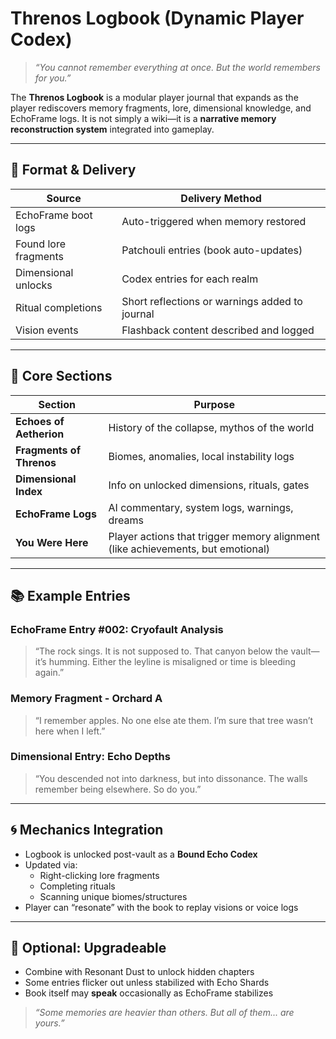 # Threnos Logbook (Dynamic Player Codex)

> _“You cannot remember everything at once. But the world remembers for you.”_

The **Threnos Logbook** is a modular player journal that expands as the player rediscovers memory fragments, lore, dimensional knowledge, and EchoFrame logs. It is not simply a wiki—it is a **narrative memory reconstruction system** integrated into gameplay.

---

## 📖 Format & Delivery

| Source | Delivery Method |
|--------|------------------|
| EchoFrame boot logs | Auto-triggered when memory restored |
| Found lore fragments | Patchouli entries (book auto-updates) |
| Dimensional unlocks | Codex entries for each realm |
| Ritual completions | Short reflections or warnings added to journal |
| Vision events | Flashback content described and logged |

---

## 🧠 Core Sections

| Section | Purpose |
|---------|---------|
| **Echoes of Aetherion** | History of the collapse, mythos of the world |
| **Fragments of Threnos** | Biomes, anomalies, local instability logs |
| **Dimensional Index** | Info on unlocked dimensions, rituals, gates |
| **EchoFrame Logs** | AI commentary, system logs, warnings, dreams |
| **You Were Here** | Player actions that trigger memory alignment (like achievements, but emotional) |

---

## 📚 Example Entries

### EchoFrame Entry #002: Cryofault Analysis
> “The rock sings. It is not supposed to. That canyon below the vault—it’s humming. Either the leyline is misaligned or time is bleeding again.”

### Memory Fragment - Orchard A
> “I remember apples. No one else ate them. I’m sure that tree wasn’t here when I left.”

### Dimensional Entry: Echo Depths
> “You descended not into darkness, but into dissonance. The walls remember being elsewhere. So do you.”

---

## 🌀 Mechanics Integration

- Logbook is unlocked post-vault as a **Bound Echo Codex**
- Updated via:
    - Right-clicking lore fragments
    - Completing rituals
    - Scanning unique biomes/structures
- Player can “resonate” with the book to replay visions or voice logs

---

## 🔮 Optional: Upgradeable
- Combine with Resonant Dust to unlock hidden chapters
- Some entries flicker out unless stabilized with Echo Shards
- Book itself may **speak** occasionally as EchoFrame stabilizes

> _“Some memories are heavier than others. But all of them... are yours.”_

